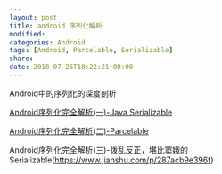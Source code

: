 ```yaml
---
layout: post
title: android 序列化解析
modified:
categories: Android
tags: [Android, Parcelable, Serializable]
share:
date: 2018-07-25T18:22:21+08:00
---
```


Android中的序列化的深度剖析

[Android序列化完全解析(一)-Java Serializable](https://www.jianshu.com/p/fcc59fb523b6)

[Android序列化完全解析(二)-Parcelable](https://www.jianshu.com/p/82e3090e00e0)

Android序列化完全解析(三)-拨乱反正，堪比窦娥的Serializable(https://www.jianshu.com/p/287acb9e396f)
